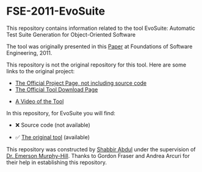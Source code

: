 # FSE-2011-EvoSuite

This repository contains information related to the tool EvoSuite: Automatic Test Suite Generation for Object-Oriented Software

The tool was originally presented in this [Paper](http://dl.acm.org/citation.cfm?doid=2025113.2025179) at Foundations of Software Engineering, 2011.

This repository is not the original repository for this tool. Here are some links to the original project:

+ [The Official Project Page, not including source code](www.evosuite.org)
+ [The Official Tool Download Page](http://www.evosuite.org/downloads/)
- [A Video of the Tool](https://www.youtube.com/watch?v=R0K6VGhqbqg)

In this repository, for EvoSuite you will find:

+ :x: Source code (not available)
- :white_check_mark: [The original tool](http://www.evosuite.org/files/evosuite-1.0.1.jar) (available) 

This repository was constructed by [Shabbir Abdul](https://github.com/shabbirabdul) under the supervision of [Dr. Emerson Murphy-Hill](https://github.com/CaptainEmerson). Thanks to Gordon Fraser and Andrea Arcuri for their help in establishing this repository.
